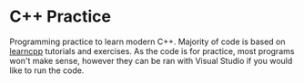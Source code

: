 # C++ Practice

Programming practice to learn modern C++. Majority of code is based on [learncpp](https://www.learncpp.com/) tutorials and exercises. As the code is for practice, most programs won't make sense, however they can be ran with Visual Studio if you would like to run the code.
